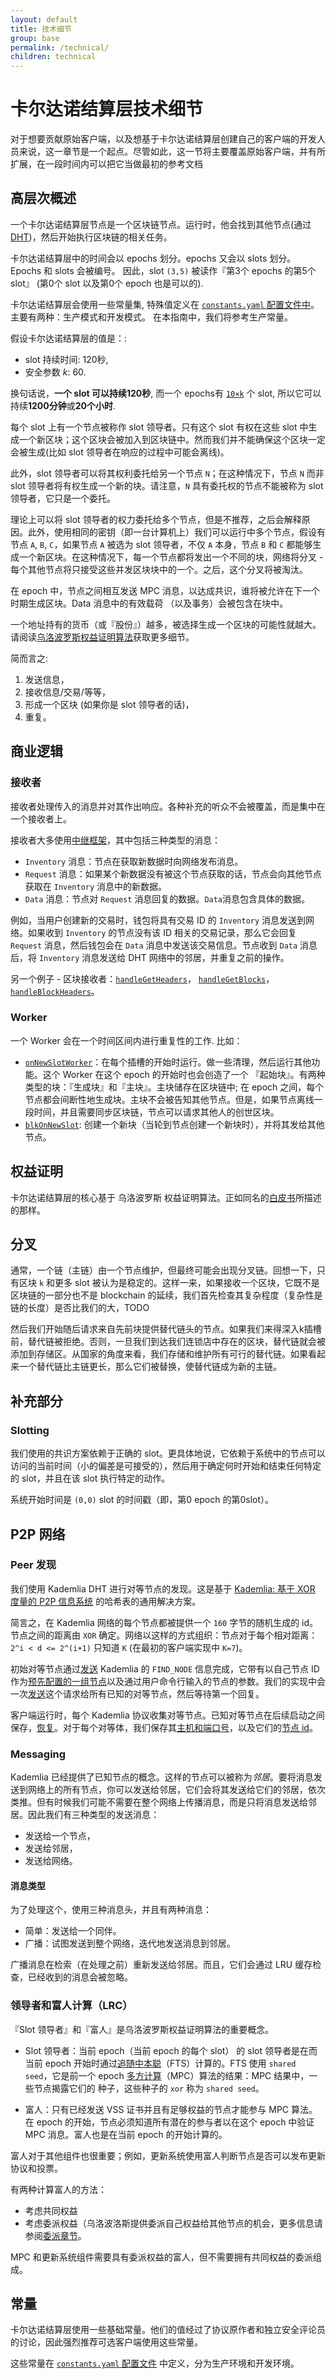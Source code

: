 ```yaml
---
layout: default
title: 技术细节
group: base
permalink: /technical/
children: technical
---
```


<!-- Reviewed at d0868afac50ba6ffcbd95054e65cbf77fa513082 -->

# 卡尔达诺结算层技术细节

对于想要贡献原始客户端，以及想基于卡尔达诺结算层创建自己的客户端的开发人员来说，这一章节是一个起点。尽管如此，这一节将主要覆盖原始客户端，并有所扩展，在一段时间内可以把它当做最初的参考文档

## 高层次概述

一个卡尔达诺结算层节点是一个区块链节点。运行时，他会找到其他节点(通过 [DHT](http://ast-deim.urv.cat/cpairot/dhts.html))，然后开始执行区块链的相关任务。

卡尔达诺结算层中的时间会以 epochs 划分。epochs 又会以 slots 划分。 Epochs 和 slots 会被编号。 因此，slot `(3,5)` 被读作『第3个 epochs 的第5个 slot』 (第0个 slot 以及第0个 epoch 也是可以的).

卡尔达诺结算层会使用一些常量集, 特殊值定义在
[`constants.yaml` 配置文件中](https://github.com/input-output-hk/cardano-sl/blob/bf5dd592b7bf77a68bf71314718dc7a8d5cc8877/core/constants.yaml)。
主要有两种：生产模式和开发模式。 在本指南中，我们将参考生产常量。

假设卡尔达诺结算层的值是：:

-   slot 持续时间: 120秒,
-   安全参数 *k*: 60.

换句话说，**一个 slot 可以持续120秒**, 而一个 epochs有 [`10×k`](https://github.com/input-output-hk/cardano-sl/blob/9ee12d3cc9ca0c8ad95f3031518a4a7acdcffc56/core/Pos/Core/Constants/Raw.hs#L161)
个 slot, 所以它可以持续**1200分钟**或**20个小时**.

每个 slot 上有一个节点被称作 slot 领导者。只有这个 slot 有权在这些 slot 中生成一个新区块；这个区块会被加入到区块链中。然而我们并不能确保这个区块一定会被生成(比如 slot 领导者在响应的过程中可能会离线)。

此外，slot 领导者可以将其权利委托给另一个节点 `N`；在这种情况下，节点 `N` 而非 slot 领导者将有权生成一个新的块。请注意，`N` 具有委托权的节点不能被称为 slot 领导者，它只是一个委托。

理论上可以将 slot 领导者的权力委托给多个节点，但是不推荐，之后会解释原因。此外，使用相同的密钥（即一台计算机上）我们可以运行中多个节点，假设有节点 `A`, `B`, `C`，如果节点 `A` 被选为 slot 领导者，不仅 `A` 本身，节点 `B` 和 `C` 都能够生成一个新区块。在这种情况下，每一个节点都将发出一个不同的块，网络将分叉 - 每个其他节点将只接受这些并发区块块中的一个。之后，这个分叉将被淘汰。

在 epoch 中，节点之间相互发送 MPC 消息，以达成共识，谁将被允许在下一个时期生成区块。Data 消息中的有效载荷 （以及事务）会被包含在块中。

一个地址持有的货币（或『股份』）越多，被选择生成一个区块的可能性就越大。请阅读[乌洛波罗斯权益证明算法](/cardano/proof-of-stake/)获取更多细节。


简而言之:

1. 发送信息，
2. 接收信息/交易/等等，
3. 形成一个区块 (如果你是 slot 领导者的话)，
4. 重复。

## 商业逻辑

### 接收者

接收者处理传入的消息并对其作出响应。各种补充的听众不会被覆盖，而是集中在一个接收者上。

接收者大多使用[中继框架](/technical/protocols/csl-application-level/#invreqdata-and-messagepart)，其中包括三种类型的消息：

* `Inventory` 消息：节点在获取新数据时向网络发布消息。  
* `Request` 消息：如果某个新数据没有被这个节点获取的话，节点会向其他节点获取在 `Inventory` 消息中的新数据。  
* `Data` 消息：节点对 `Request` 消息回复的数据。`Data`消息包含具体的数据。

例如，当用户创建新的交易时，钱包将具有交易 ID 的 `Inventory` 消息发送到网络。如果收到 `Inventory` 的节点没有该 ID 相关的交易记录，那么它会回复 `Request` 消息，然后钱包会在 `Data` 消息中发送该交易信息。节点收到 `Data` 消息后，将 `Inventory` 消息发送给 DHT 网络中的邻居，并重复之前的操作。

另一个例子 - 区块接收者：[`handleGetHeaders`](https://github.com/input-output-hk/cardano-sl/blob/69e896143cb02612514352e286403852264f0ba3/src/Pos/Block/Network/Listeners.hs#L30)，
[`handleGetBlocks`](https://github.com/input-output-hk/cardano-sl/blob/69e896143cb02612514352e286403852264f0ba3/src/Pos/Block/Network/Listeners.hs#L50)，
[`handleBlockHeaders`](https://github.com/input-output-hk/cardano-sl/blob/69e896143cb02612514352e286403852264f0ba3/src/Pos/Block/Network/Listeners.hs#L77)。

### Worker

一个 Worker 会在一个时间区间内进行重复性的工作. 比如：


- [`onNewSlotWorker`](https://github.com/input-output-hk/cardano-sl/blob/69e896143cb02612514352e286403852264f0ba3/infra/Pos/Communication/Protocol.hs#L218)：在每个插槽的开始时运行。做一些清理，然后运行其他功能。这个 Worker 在这个 epoch 的开始时也会创造了一个 『起始块』。有两种类型的块：『生成块』和『主块』。主块储存在区块链中; 在 epoch 之间，每个节点都会间断性地生成块。主块不会被告知其他节点。但是，如果节点离线一段时间，并且需要同步区块链，节点可以请求其他人的创世区块。
- [`blkOnNewSlot`](https://github.com/input-output-hk/cardano-sl/blob/d01d392d49db8a25e17749173ec9bce057911191/src/Pos/Block/Worker.hs#L69): 创建一个新块（当轮到节点创建一个新块时），并将其发给其他节点。


## 权益证明

卡尔达诺结算层的核心基于 乌洛波罗斯 权益证明算法。正如同名的[白皮书](https://eprint.iacr.org/2016/889)所描述的那样。


## 分叉

通常，一个链（主链）由一个节点维护，但最终可能会出现分叉链。回想一下，只有区块 `k` 和更多 slot 被认为是稳定的。这样一来，如果接收一个区块，它既不是区块链的一部分也不是 blockchain 的延续，我们首先检查其复杂程度（复杂性是链的长度）是否比我们的大，TODO

然后我们开始随后请求来自先前块提供替代链头的节点。如果我们来得深入k插槽前，替代链被拒绝。否则，一旦我们到达我们连锁店中​​存在的区块，替代链就会被添加到存储区。从国家的角度来看，我们存储和维护所有可行的替代链。如果看起来一个替代链比主链更长，那么它们被替换，使替代链成为新的主链。

## 补充部分

### Slotting

我们使用的共识方案依赖于正确的 slot。更具体地说，它依赖于系统中的节点可以访问的当前时间（小的偏差是可接受的），然后用于确定何时开始和结束任何特定的 slot，并且在该 slot 执行特定的动作。

系统开始时间是 `(0,0)` slot 的时间戳（即，第0 epoch 的第0slot）。

## P2P 网络

### Peer 发现

我们使用 Kademlia DHT 进行对等节点的发现。这是基于 [Kademlia: 基于 XOR 度量的 P2P 信息系统](https://pdos.csail.mit.edu/~petar/papers/maymounkov-kademlia-lncs.pdf) 的哈希表的通用解决方案。

简言之，在 Kademlia 网络的每个节点都被提供一个 `160` 字节的随机生成的 id。节点之间的距离由 `XOR` 确定。网络以这样的方式组织：节点对于每个相对距离：`2^i < d <= 2^(i+1)` 只知道 `K` (在最初的客户端实现中 `K=7`)。

初始对等节点通过[发送](https://github.com/serokell/kademlia/blob/bbdca50c263c6dae251e67eb36a7d4e1ba7c1cb6/src/Network/Kademlia/Implementation.hs#L194) Kademlia 的 `FIND_NODE` 信息完成，它带有以自己节点 ID 作为[预先配置的一组节点](https://github.com/input-output-hk/cardano-sl/blob/43a2d079a026b90ba860e79b5be52d1337e26c6f/src/Pos/Constants.hs#L89)以及通过用户命令行输入的节点的参数。我们的实现中会一次[发送](https://github.com/input-output-hk/cardano-sl/blob/43a2d079a026b90ba860e79b5be52d1337e26c6f/infra/Pos/DHT/Real/Real.hs#L228)这个请求给所有已知的对等节点，然后等待第一个回复。

客户端运行时，每个 Kademlia 协议收集对等节点。已知对等节点在后续启动之间保存，[恢复](https://github.com/serokell/kademlia/blob/bbdca50c263c6dae251e67eb36a7d4e1ba7c1cb6/src/Network/Kademlia.hs#L197)。对于每个对等体，我们保存其[主机和端口号](https://github.com/serokell/kademlia/blob/bbdca50c263c6dae251e67eb36a7d4e1ba7c1cb6/src/Network/Kademlia/Types.hs#L42)，以及它们的[节点 id](https://github.com/serokell/kademlia/blob/bbdca50c263c6dae251e67eb36a7d4e1ba7c1cb6/src/Network/Kademlia/Types.hs#L70)。

### Messaging

Kademlia 已经提供了已知节点的概念。这样的节点可以被称为*邻居*。要将消息发送到网络上的所有节点，你可以发送给邻居，它们会将其发送给它们的邻居，依次类推。但有时候我们可能不需要在整个网络上传播消息，而是只将消息发送给邻居。因此我们有三种类型的发送消息：

- 发送给一个节点，
- 发送给邻居，
- 发送给网络。

#### 消息类型

为了处理这个，使用三种消息头，并且有两种消息：

- 简单：发送给一个同伴。
- 广播：试图发送到整个网络，迭代地发送消息到邻居。

广播消息在检索（在处理之前）重新发送给邻居。而且，它们会通过 LRU 缓存检查，已经收到的消息会被忽略。


### 领导者和富人计算（LRC）

『Slot 领导者』和『富人』是乌洛波罗斯权益证明算法的重要概念。

- Slot 领导者：当前 epoch（当前 epoch 的每个 slot） 的 slot 领导者是在而当前 epoch 开始时通过[追随中本聪](/cardano/proof-of-stake/#追随中本聪)（FTS）计算的。FTS 使用 `shared seed`，它是前一个 epoch [多方计算](/cardano/proof-of-stake/#多方计算)（MPC）算法的结果：MPC 结果中，一些节点揭露它们的 种子，这些种子的 `xor` 称为 `shared seed`。

- 富人：只有已经发送 VSS 证书并且有足够权益的节点才能参与 MPC 算法。在 epoch 的开始，节点必须知道所有潜在的参与者以在这个 epoch 中验证 MPC 消息。富人也是在当前 epoch 的开始计算的。

富人对于其他组件也很重要；例如，更新系统使用富人判断节点是否可以发布更新协议和投票。

有两种计算富人的方法：

- 考虑共同权益 
- 考虑委派权益（乌洛波洛斯提供委派自己权益给其他节点的机会，更多信息请参阅[委派章节](/cardano/differences/#权益委派)。

MPC 和更新系统组件需要具有委派权益的富人，但不需要拥有共同权益的委派组成。

## 常量

卡尔达诺结算层使用一些基础常量。他们的值经过了协议原作者和独立安全评论员的讨论，因此强烈推荐可选客户端使用这些常量。 

这些常量在 
[`constants.yaml` 配置文件](https://github.com/input-output-hk/cardano-sl/blob/bf5dd592b7bf77a68bf71314718dc7a8d5cc8877/core/constants.yaml)
中定义，分为生产环境和开发环境。
